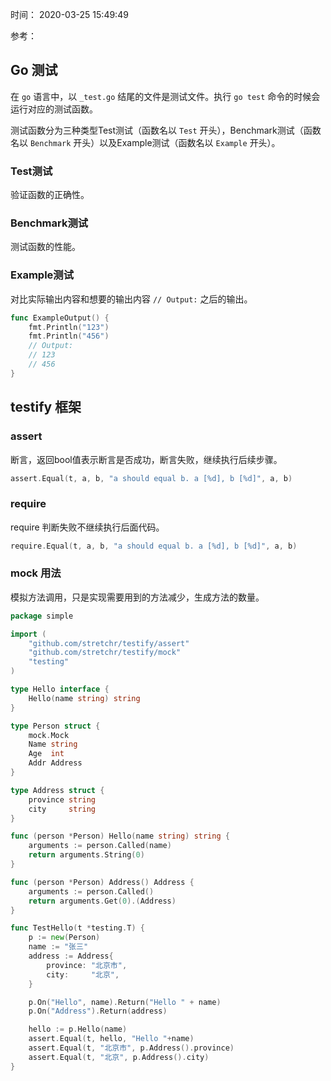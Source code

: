 时间： 2020-03-25 15:49:49

参考：

## Go 测试

在 `go` 语言中，以 `_test.go` 结尾的文件是测试文件。执行 `go test` 命令的时候会运行对应的测试函数。

测试函数分为三种类型Test测试（函数名以 `Test` 开头），Benchmark测试（函数名以 `Benchmark` 开头）以及Example测试（函数名以 `Example` 开头）。

### Test测试

验证函数的正确性。

### Benchmark测试

测试函数的性能。

### Example测试

对比实际输出内容和想要的输出内容 `// Output:` 之后的输出。

```go
func ExampleOutput() {
    fmt.Println("123")
    fmt.Println("456")
    // Output:
    // 123
    // 456
}
```

## testify 框架

### assert

断言，返回bool值表示断言是否成功，断言失败，继续执行后续步骤。

```go
assert.Equal(t, a, b, "a should equal b. a [%d], b [%d]", a, b)
```

### require 

require 判断失败不继续执行后面代码。

```go
require.Equal(t, a, b, "a should equal b. a [%d], b [%d]", a, b)
```

### mock 用法

模拟方法调用，只是实现需要用到的方法减少，生成方法的数量。

```go
package simple

import (
	"github.com/stretchr/testify/assert"
	"github.com/stretchr/testify/mock"
	"testing"
)

type Hello interface {
	Hello(name string) string
}

type Person struct {
	mock.Mock
	Name string
	Age  int
	Addr Address
}

type Address struct {
	province string
	city     string
}

func (person *Person) Hello(name string) string {
	arguments := person.Called(name)
	return arguments.String(0)
}

func (person *Person) Address() Address {
	arguments := person.Called()
	return arguments.Get(0).(Address)
}

func TestHello(t *testing.T) {
	p := new(Person)
	name := "张三"
	address := Address{
		province: "北京市",
		city:     "北京",
	}

	p.On("Hello", name).Return("Hello " + name)
	p.On("Address").Return(address)

	hello := p.Hello(name)
	assert.Equal(t, hello, "Hello "+name)
	assert.Equal(t, "北京市", p.Address().province)
	assert.Equal(t, "北京", p.Address().city)
}
```